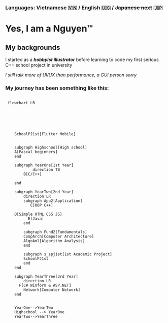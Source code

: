 
### Languages: Vietnamese <span>&#127483;&#127475;</span> / English <span>&#127482;&#127480;</span> / ~~Japanese next~~ <span>&#127471;&#127477;</span>
# Yes, I am a Nguyen<span>&trade;</span><br>
## My backgrounds
I started as a ***hobbyist illustrator*** before learning to code my first serious C++ school project in university

*I still talk more of UI/UX than performance, a GUI person ~~sorry~~*

### My journey has been something like this:

```mermaid

 flowchart LR

    
    

 
  
    SchoolPJ1st[Flutter Mobile]


    subgraph Highschool[High school]
    A[Pascal beginners]
    end

    subgraph YearOne[1st Year]
            direction TB
        B[C/C++]
        
    end

    subgraph YearTwo[2nd Year]
        direction LR
        subgraph App2[Application]
           C[OOP C++]
        
    D[Simple HTML CSS JS]
          E[Java]
        end

        subgraph Fund2[Fundamentals]
        CompArch[Computer Architecture]
        AlgoAnl[Algorithm Analysis]
        end

        subgraph s_spj1st[1st Academic Project]
        SchoolPJ1st
        end
    end

    subgraph YearThree[3rd Year]
        direction LR
      F[C# Winform & ASP.NET]
        Network[Computer Network]
    end


    YearOne-->YearTwo
    Highschool --> YearOne
    YearTwo-->YearThree


```
